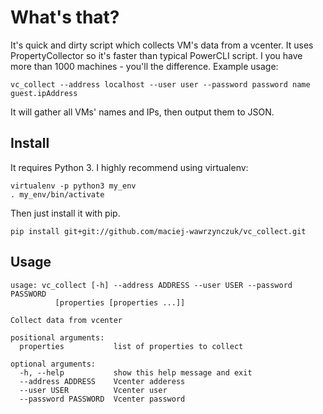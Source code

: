 # What's that?
It's quick and dirty script which collects VM's data from a vcenter. It uses PropertyCollector
so it's faster than typical PowerCLI script. I you have more than 1000 machines - you'll the
difference. Example usage:

    vc_collect --address localhost --user user --password password name guest.ipAddress

It will gather all VMs' names and IPs, then output them to JSON.

## Install
It requires Python 3. I highly recommend using virtualenv:

    virtualenv -p python3 my_env
	. my_env/bin/activate

Then just install it with pip.

    pip install git+git://github.com/maciej-wawrzynczuk/vc_collect.git

## Usage

    usage: vc_collect [-h] --address ADDRESS --user USER --password PASSWORD
		      [properties [properties ...]]

    Collect data from vcenter

    positional arguments:
      properties           list of properties to collect

    optional arguments:
      -h, --help           show this help message and exit
      --address ADDRESS    Vcenter adderess
      --user USER          Vcenter user
      --password PASSWORD  Vcenter password

